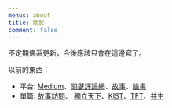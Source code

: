 ```yaml
---
menus: about
title: 關於
comment: false
---
```


不定期佛系更新，今後應該只會在這邊寫了。

以前的東西：
- 平台: [Medium](https://tsailintung.medium.com/)、[關鍵評論網](https://www.thenewslens.com/author/tsaidondon)、[故事](https://storystudio.tw/member/tsaidondon/articles)、[臉書](https://www.facebook.com/candleinthecave)
- 單篇: [故事訪問](https://storystudio.tw/article/sobooks/people-x-sobooks-tsai-lin-tung)、
[獨立天下](https://opinion.cw.com.tw/blog/profile/52/article/9370)、[KIST](https://www.chengzhiedu.org/blog/kistnewsletter1-kistsmplus-dual-purpose/)、[TFT](https://www.teach4taiwan.org/%E8%B5%B0%E9%80%B2%E7%A4%BE%E5%8D%80%E3%80%8C%E8%A6%8B%E6%A8%B9%E5%8F%88%E8%A6%8B%E6%9E%97%E3%80%8D-%E7%A4%BE%E5%8D%80%E7%87%9F%E9%80%A0%E6%A0%A1%E5%8F%8B%E7%A4%BE%E7%BE%A4%E7%9A%84/)、[共生](https://isbn.ncl.edu.tw/NEW_ISBNNet/main_DisplayRecord_Popup.php?&Pact=view&Pkey=1110122*0110&KeepThis=true&TB_iframe=true&width=780&height=480)